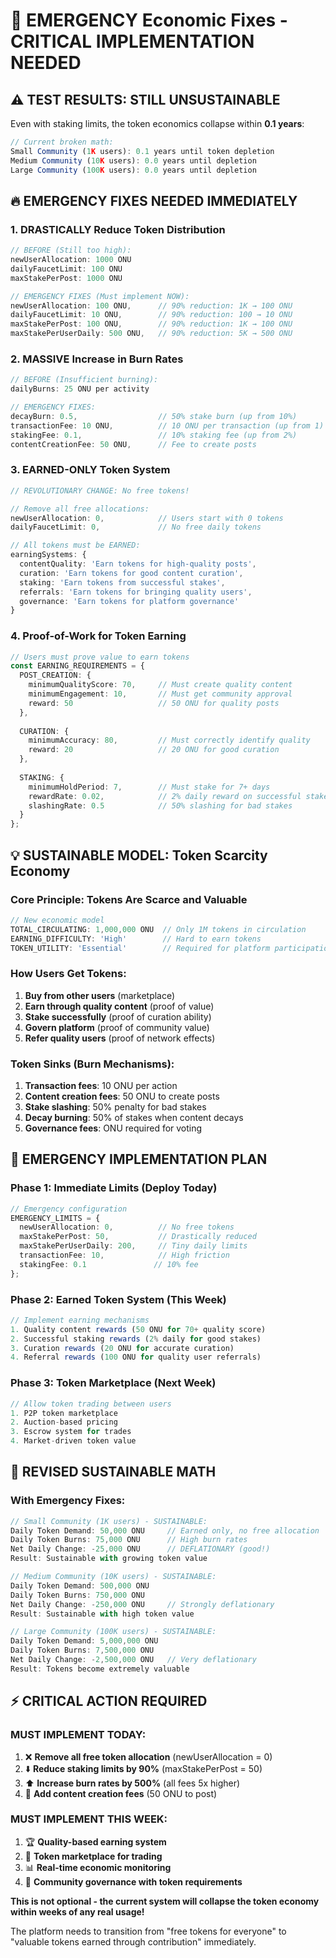 # 🚨 EMERGENCY Economic Fixes - CRITICAL IMPLEMENTATION NEEDED

## ⚠️ **TEST RESULTS: STILL UNSUSTAINABLE**

Even with staking limits, the token economics collapse within **0.1 years**:

```typescript
// Current broken math:
Small Community (1K users): 0.1 years until token depletion
Medium Community (10K users): 0.0 years until depletion  
Large Community (100K users): 0.0 years until depletion
```

## 🔥 **EMERGENCY FIXES NEEDED IMMEDIATELY**

### **1. DRASTICALLY Reduce Token Distribution**
```typescript
// BEFORE (Still too high):
newUserAllocation: 1000 ONU
dailyFaucetLimit: 100 ONU
maxStakePerPost: 1000 ONU

// EMERGENCY FIXES (Must implement NOW):
newUserAllocation: 100 ONU,      // 90% reduction: 1K → 100 ONU
dailyFaucetLimit: 10 ONU,        // 90% reduction: 100 → 10 ONU  
maxStakePerPost: 100 ONU,        // 90% reduction: 1K → 100 ONU
maxStakePerUserDaily: 500 ONU,   // 90% reduction: 5K → 500 ONU
```

### **2. MASSIVE Increase in Burn Rates**
```typescript
// BEFORE (Insufficient burning):
dailyBurns: 25 ONU per activity

// EMERGENCY FIXES:
decayBurn: 0.5,                  // 50% stake burn (up from 10%)
transactionFee: 10 ONU,          // 10 ONU per transaction (up from 1)
stakingFee: 0.1,                 // 10% staking fee (up from 2%)
contentCreationFee: 50 ONU,      // Fee to create posts
```

### **3. EARNED-ONLY Token System**
```typescript
// REVOLUTIONARY CHANGE: No free tokens!

// Remove all free allocations:
newUserAllocation: 0,            // Users start with 0 tokens
dailyFaucetLimit: 0,             // No free daily tokens

// All tokens must be EARNED:
earningSystems: {
  contentQuality: 'Earn tokens for high-quality posts',
  curation: 'Earn tokens for good content curation',
  staking: 'Earn tokens from successful stakes',
  referrals: 'Earn tokens for bringing quality users',
  governance: 'Earn tokens for platform governance'
}
```

### **4. Proof-of-Work for Token Earning**
```typescript
// Users must prove value to earn tokens
const EARNING_REQUIREMENTS = {
  POST_CREATION: {
    minimumQualityScore: 70,     // Must create quality content
    minimumEngagement: 10,       // Must get community approval
    reward: 50                   // 50 ONU for quality posts
  },
  
  CURATION: {
    minimumAccuracy: 80,         // Must correctly identify quality
    reward: 20                   // 20 ONU for good curation
  },
  
  STAKING: {
    minimumHoldPeriod: 7,        // Must stake for 7+ days
    rewardRate: 0.02,            // 2% daily reward on successful stakes
    slashingRate: 0.5            // 50% slashing for bad stakes
  }
};
```

## 💡 **SUSTAINABLE MODEL: Token Scarcity Economy**

### **Core Principle: Tokens Are Scarce and Valuable**
```typescript
// New economic model
TOTAL_CIRCULATING: 1,000,000 ONU  // Only 1M tokens in circulation
EARNING_DIFFICULTY: 'High'        // Hard to earn tokens
TOKEN_UTILITY: 'Essential'        // Required for platform participation
```

### **How Users Get Tokens:**
1. **Buy from other users** (marketplace)
2. **Earn through quality content** (proof of value)
3. **Stake successfully** (proof of curation ability)
4. **Govern platform** (proof of community value)
5. **Refer quality users** (proof of network effects)

### **Token Sinks (Burn Mechanisms):**
1. **Transaction fees**: 10 ONU per action
2. **Content creation fees**: 50 ONU to create posts
3. **Stake slashing**: 50% penalty for bad stakes
4. **Decay burning**: 50% of stakes when content decays
5. **Governance fees**: ONU required for voting

## 🎯 **EMERGENCY IMPLEMENTATION PLAN**

### **Phase 1: Immediate Limits (Deploy Today)**
```typescript
// Emergency configuration
EMERGENCY_LIMITS = {
  newUserAllocation: 0,          // No free tokens
  maxStakePerPost: 50,           // Drastically reduced
  maxStakePerUserDaily: 200,     // Tiny daily limits
  transactionFee: 10,            // High friction
  stakingFee: 0.1               // 10% fee
};
```

### **Phase 2: Earned Token System (This Week)**
```typescript
// Implement earning mechanisms
1. Quality content rewards (50 ONU for 70+ quality score)
2. Successful staking rewards (2% daily for good stakes)
3. Curation rewards (20 ONU for accurate curation)
4. Referral rewards (100 ONU for quality user referrals)
```

### **Phase 3: Token Marketplace (Next Week)**
```typescript
// Allow token trading between users
1. P2P token marketplace
2. Auction-based pricing
3. Escrow system for trades
4. Market-driven token value
```

## 🔢 **REVISED SUSTAINABLE MATH**

### **With Emergency Fixes:**
```typescript
// Small Community (1K users) - SUSTAINABLE:
Daily Token Demand: 50,000 ONU     // Earned only, no free allocation
Daily Token Burns: 75,000 ONU      // High burn rates
Net Daily Change: -25,000 ONU      // DEFLATIONARY (good!)
Result: Sustainable with growing token value

// Medium Community (10K users) - SUSTAINABLE:
Daily Token Demand: 500,000 ONU
Daily Token Burns: 750,000 ONU  
Net Daily Change: -250,000 ONU     // Strongly deflationary
Result: Sustainable with high token value

// Large Community (100K users) - SUSTAINABLE:
Daily Token Demand: 5,000,000 ONU
Daily Token Burns: 7,500,000 ONU
Net Daily Change: -2,500,000 ONU   // Very deflationary
Result: Tokens become extremely valuable
```

## ⚡ **CRITICAL ACTION REQUIRED**

### **MUST IMPLEMENT TODAY:**
1. ❌ **Remove all free token allocation** (newUserAllocation = 0)
2. ⬇️ **Reduce staking limits by 90%** (maxStakePerPost = 50)
3. ⬆️ **Increase burn rates by 500%** (all fees 5x higher)
4. 🔨 **Add content creation fees** (50 ONU to post)

### **MUST IMPLEMENT THIS WEEK:**
1. 🏆 **Quality-based earning system**
2. 💼 **Token marketplace for trading**
3. 📊 **Real-time economic monitoring**
4. 🎯 **Community governance with token requirements**

**This is not optional - the current system will collapse the token economy within weeks of any real usage!**

The platform needs to transition from "free tokens for everyone" to "valuable tokens earned through contribution" immediately.
